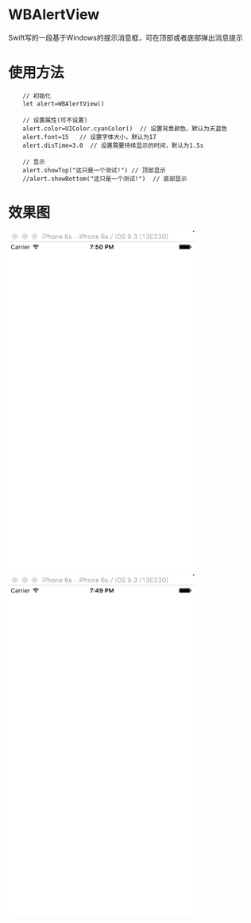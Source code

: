 # WBAlertView
Swift写的一段基于Windows的提示消息框，可在顶部或者底部弹出消息提示

使用方法
=======

        // 初始化
        let alert=WBAlertView()

        // 设置属性(可不设置)
        alert.color=UIColor.cyanColor()  // 设置背景颜色，默认为天蓝色
        alert.font=15   // 设置字体大小，默认为17
        alert.disTime=3.0  // 设置需要持续显示的时间，默认为1.5s
        
        // 显示
        alert.showTop("这只是一个测试!") // 顶部显示
        //alert.showBottom("这只是一个测试!")  // 底部显示
        
效果图
======

 ![gif](https://github.com/JsonBin/WBAlertView/raw/master/WBAlertView/showtop.gif  "顶部弹出效果图")
 ![gif](https://github.com/JsonBin/WBAlertView/raw/master/WBAlertView/showbottom.gif  "底部弹出效果图")
